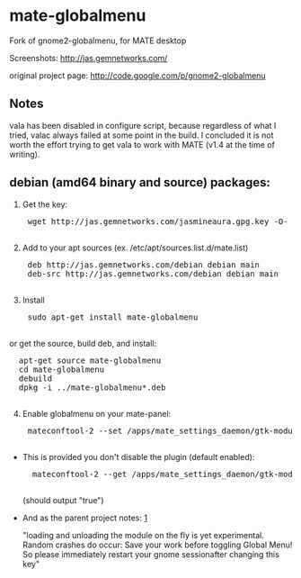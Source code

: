 mate-globalmenu
===============

Fork of gnome2-globalmenu, for MATE desktop

Screenshots: http://jas.gemnetworks.com/

original project page: http://code.google.com/p/gnome2-globalmenu

Notes
--
vala has been disabled in configure script, because regardless of what I tried,
valac always failed at some point in the build. I concluded it is not worth the
effort trying to get vala to work with MATE (v1.4 at the time of writing).

debian (amd64 binary and source) packages:
--

1. Get the key:

    <pre>
    wget http://jas.gemnetworks.com/jasmineaura.gpg.key -O- | sudo apt-key add -
    </pre>

2. Add to your apt sources (ex. /etc/apt/sources.list.d/mate.list)

    <pre>
    deb http://jas.gemnetworks.com/debian debian main
    deb-src http://jas.gemnetworks.com/debian debian main
    </pre>

3. Install

    <pre>
    sudo apt-get install mate-globalmenu
    </pre>

  or get the source, build deb, and install:

  <pre>
  apt-get source mate-globalmenu
  cd mate-globalmenu
  debuild
  dpkg -i ../mate-globalmenu*.deb
  </pre>

4. Enable globalmenu on your mate-panel:

    <pre>
    mateconftool-2 --set /apps/mate_settings_daemon/gtk-modules/globalmenu-mate-panel --type bool true
    </pre>

* This is provided you don't disable the plugin (default enabled):

    <pre>
    mateconftool-2 --get /apps/mate_settings_daemon/gtk-modules/globalmenu-plugin
    </pre>
    (should output "true")


* And as the parent project notes: [1]

    "loading and unloading the module on the fly is yet experimental. Random crashes
do occur: Save your work before toggling Global Menu! So please immediately 
restart your gnome sessionafter changing this key"

  [1]: http://code.google.com/p/gnome2-globalmenu/wiki/BuildFromSource
